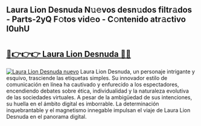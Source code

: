 ## Laura Lion Desnuda N𝚞𝚎vos desn𝚞dos filtr𝚊dos - Parts-2yQ F𝚘tos vid𝚎o - C𝚘ntenido atr𝚊ctivo I0uhU

# <h2><a href="http://mbbipu.tromn.icu/?c=Laura+Lion+Desnuda">🔗👉👉👉 Laura Lion Desnuda 🔗🔗</a></h2>

[![Laura Lion Desnuda nuevo](https://i.imgur.com/pEAQMta.gif)](http://mbbipu.tromn.icu/?c=Laura+Lion+Desnuda)
Laura Lion Desnuda, un personaje intrigante y esquivo, trasciende las etiquetas simples. Su innovador estilo de comunicación en línea ha cautivado y enfurecido a los espectadores, encendiendo debates sobre ética, individualidad y la naturaleza evolutiva de las sociedades virtuales. A pesar de la ambigüedad de sus intenciones, su huella en el ámbito digital es imborrable. La determinación inquebrantable y el magnetismo innegable impulsan el viaje de Laura Lion Desnuda en el panorama digital.
